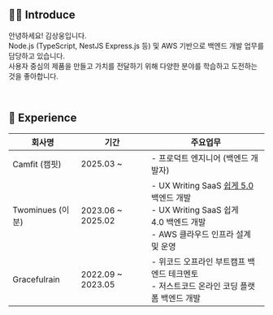 ## 🧑‍💻 Introduce

안녕하세요! 김상웅입니다.<br>
Node.js (TypeScript, NestJS Express.js 등) 및 AWS 기반으로 백엔드 개발 업무를 담당하고 있습니다.<br>
사용자 중심의 제품을 만들고 가치를 전달하기 위해 다양한 분야를 학습하고 도전하는 것을 좋아합니다.

<br>

## 🏃 Experience

|회사명|기간|주요업무|
|---|---|---|
|Camfit (캠핏)|2025.03 ~ |- 프로덕트 엔지니어 (백엔드 개발자)|
|Twominues (이분)|2023.06 ~ 2025.02|- UX Writing SaaS [쉽게 5.0](https://www.twominutes.co.kr/) 백엔드 개발<br>- UX Writing SaaS 쉽게4.0 백엔드 개발<br>- AWS 클라우드 인프라 설계 및 운영|
|Gracefulrain|2022.09 ~ 2023.05|- 위코드 오프라인 부트캠프 백엔드 테크멘토<br>- 저스트코드 온라인 코딩 플랫폼 백엔드 개발|
